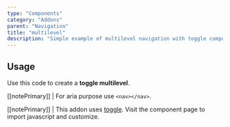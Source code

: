 ```yaml
---
type: "Components"
category: "Addons"
parent: "Navigation"
title: "multilevel"
description: "Simple example of multilevel navigation with toggle component."
---
```


## Usage

Use this code to create a **toggle multilevel**.

[[notePrimary]]
| For aria purpose use `<nav></nav>`.

[[notePrimary]]
| This addon uses [toggle](/components/core/toggle). Visit the component page to import javascript and customize.

<demo>
  <demovanilla src="vanilla/components/addons/navigation/multilevel">
  </demovanilla>
</demo>
